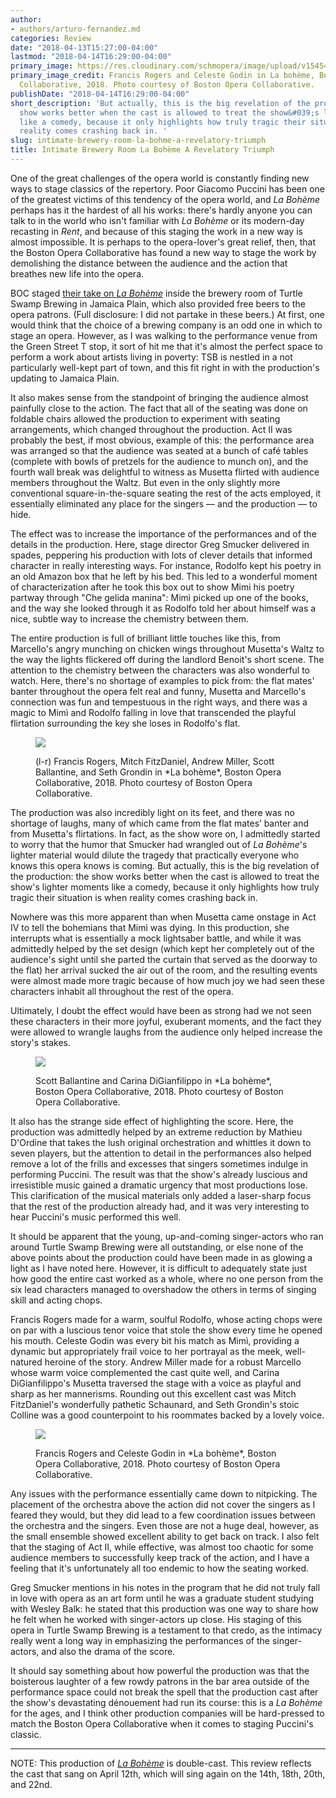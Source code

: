 ```yaml
---
author:
- authors/arturo-fernandez.md
categories: Review
date: "2018-04-13T15:27:00-04:00"
lastmod: "2018-04-14T16:29:00-04:00"
primary_image: https://res.cloudinary.com/schmopera/image/upload/v1545409169/media/webhook-uploads/1523647099530/sq---BosOpColBoheme041018-0168.jpg.jpg
primary_image_credit: Francis Rogers and Celeste Godin in La bohème, Boston Opera
  Collaborative, 2018. Photo courtesy of Boston Opera Collaborative.
publishDate: "2018-04-14T16:29:00-04:00"
short_description: 'But actually, this is the big revelation of the production: the
  show works better when the cast is allowed to treat the show&#039;s lighter moments
  like a comedy, because it only highlights how truly tragic their situation is when
  reality comes crashing back in. '
slug: intimate-brewery-room-la-bohme-a-revelatory-triumph
title: Intimate Brewery Room La Bohème A Revelatory Triumph
---
```


One of the great challenges of the opera world is constantly finding new ways to stage classics of the repertory. Poor Giacomo Puccini has been one of the greatest victims of this tendency of the opera world, and *La Bohème* perhaps has it the hardest of all his works: there's hardly anyone you can talk to in the world who isn't familiar with *La Bohème* or its modern-day recasting in *Rent*, and because of this staging the work in a new way is almost impossible. It is perhaps to the opera-lover's great relief, then, that the Boston Opera Collaborative has found a new way to stage the work by demolishing the distance between the audience and the action that breathes new life into the opera.

BOC staged [their take on *La Bohème*](https://www.bostonoperacollaborative.org/la-boheme) inside the brewery room of Turtle Swamp Brewing in Jamaica Plain, which also provided free beers to the opera patrons. (Full disclosure: I did not partake in these beers.) At first, one would think that the choice of a brewing company is an odd one in which to stage an opera. However, as I was walking to the performance venue from the Green Street T stop, it sort of hit me that it's almost the perfect space to perform a work about artists living in poverty: TSB is nestled in a not particularly well-kept part of town, and this fit right in with the production's updating to Jamaica Plain.

It also makes sense from the standpoint of bringing the audience almost painfully close to the action. The fact that all of the seating was done on foldable chairs allowed the production to experiment with seating arrangements, which changed throughout the production. Act II was probably the best, if most obvious, example of this: the performance area was arranged so that the audience was seated at a bunch of café tables (complete with bowls of pretzels for the audience to munch on), and the fourth wall break was delightful to witness as Musetta flirted with audience members throughout the Waltz. But even in the only slightly more conventional square-in-the-square seating the rest of the acts employed, it essentially eliminated any place for the singers — and the production — to hide.

The effect was to increase the importance of the performances and of the details in the production. Here, stage director Greg Smucker delivered in spades, peppering his production with lots of clever details that informed character in really interesting ways. For instance, Rodolfo kept his poetry in an old Amazon box that he left by his bed. This led to a wonderful moment of characterization after he took this box out to show Mimi his poetry partway through "Che gelida manina": Mimì picked up one of the books, and the way she looked through it as Rodolfo told her about himself was a nice, subtle way to increase the chemistry between them. 

The entire production is full of brilliant little touches like this, from Marcello's angry munching on chicken wings throughout Musetta's Waltz to the way the lights flickered off during the landlord Benoit's short scene. The attention to the chemistry between the characters was also wonderful to watch. Here, there's no shortage of examples to pick from: the flat mates' banter throughout the opera felt real and funny, Musetta and Marcello's connection was fun and tempestuous in the right ways, and there was a magic to Mimì and Rodolfo falling in love that transcended the playful flirtation surrounding the key she loses in Rodolfo's flat.

<figure data-type="image">

![](https://res.cloudinary.com/schmopera/image/upload/v1545409169/media/webhook-uploads/1523647508513/BosOpColBoheme041018-0108.jpg.jpg)
<figcaption>(l-r) Francis Rogers, Mitch FitzDaniel, Andrew Miller, Scott Ballantine, and Seth Grondin in *La bohème*, Boston Opera Collaborative, 2018. Photo courtesy of Boston Opera Collaborative.</figcaption>
</figure>

The production was also incredibly light on its feet, and there was no shortage of laughs, many of which came from the flat mates’ banter and from Musetta's flirtations. In fact, as the show wore on, I admittedly started to worry that the humor that Smucker had wrangled out of *La Bohème*'s lighter material would dilute the tragedy that practically everyone who knows this opera knows is coming. But actually, this is the big revelation of the production: the show works better when the cast is allowed to treat the show's lighter moments like a comedy, because it only highlights how truly tragic their situation is when reality comes crashing back in. 

Nowhere was this more apparent than when Musetta came onstage in Act IV to tell the bohemians that Mimì was dying. In this production, she interrupts what is essentially a mock lightsaber battle, and while it was admittedly helped by the set design (which kept her completely out of the audience's sight until she parted the curtain that served as the doorway to the flat) her arrival sucked the air out of the room, and the resulting events were almost made more tragic because of how much joy we had seen these characters inhabit all throughout the rest of the opera. 

Ultimately, I doubt the effect would have been as strong had we not seen these characters in their more joyful, exuberant moments, and the fact they were allowed to wrangle laughs from the audience only helped increase the story's stakes.

<figure data-type="image">

![](https://res.cloudinary.com/schmopera/image/upload/v1545409169/media/webhook-uploads/1523647500845/BosOpColBoheme041018-0182.jpg.jpg)
<figcaption>Scott Ballantine and Carina DiGianfilippo in *La bohème*, Boston Opera Collaborative, 2018. Photo courtesy of Boston Opera Collaborative.</figcaption>
</figure>

It also has the strange side effect of highlighting the score. Here, the production was admittedly helped by an extreme reduction by Mathieu D'Ordine that takes the lush original orchestration and whittles it down to seven players, but the attention to detail in the performances also helped remove a lot of the frills and excesses that singers sometimes indulge in performing Puccini. The result was that the show's already luscious and irresistible music gained a dramatic urgency that most productions lose. This clarification of the musical materials only added a laser-sharp focus that the rest of the production already had, and it was very interesting to hear Puccini's music performed this well.

It should be apparent that the young, up-and-coming singer-actors who ran around Turtle Swamp Brewing were all outstanding, or else none of the above points about the production could have been made in as glowing a light as I have noted here. However, it is difficult to adequately state just how good the entire cast worked as a whole, where no one person from the six lead characters managed to overshadow the others in terms of singing skill and acting chops. 

Francis Rogers made for a warm, soulful Rodolfo, whose acting chops were on par with a luscious tenor voice that stole the show every time he opened his mouth. Celeste Godin was every bit his match as Mimì, providing a dynamic but appropriately frail voice to her portrayal as the meek, well-natured heroine of the story. Andrew Miller made for a robust Marcello whose warm voice complemented the cast quite well, and Carina DiGianfilippo's Musetta traversed the stage with a voice as playful and sharp as her mannerisms. Rounding out this excellent cast was Mitch FitzDaniel's wonderfully pathetic Schaunard, and Seth Grondin's stoic Colline was a good counterpoint to his roommates backed by a lovely voice.

<figure data-type="image">

![](https://res.cloudinary.com/schmopera/image/upload/v1545409169/media/webhook-uploads/1523647485807/BosOpColBoheme041018-0324.jpg.jpg)
<figcaption>Francis Rogers and Celeste Godin in *La bohème*, Boston Opera Collaborative, 2018. Photo courtesy of Boston Opera Collaborative.</figcaption>
</figure>

Any issues with the performance essentially came down to nitpicking. The placement of the orchestra above the action did not cover the singers as I feared they would, but they did lead to a few coordination issues between the orchestra and the singers. Even those are not a huge deal, however, as the small ensemble showed excellent ability to get back on track. I also felt that the staging of Act II, while effective, was almost too chaotic for some audience members to successfully keep track of the action, and I have a feeling that it's unfortunately all too endemic to how the seating worked.

Greg Smucker mentions in his notes in the program that he did not truly fall in love with opera as an art form until he was a graduate student studying with Wesley Balk: he stated that this production was one way to share how he felt when he worked with singer-actors up close. His staging of this opera in Turtle Swamp Brewing is a testament to that credo, as the intimacy really went a long way in emphasizing the performances of the singer-actors, and also the drama of the score. 

It should say something about how powerful the production was that the boisterous laughter of a few rowdy patrons in the bar area outside of the performance space could not break the spell that the production cast after the show's devastating dénouement had run its course: this is a *La Bohème* for the ages, and I think other production companies will be hard-pressed to match the Boston Opera Collaborative when it comes to staging Puccini's classic.
***
NOTE: This production of [*La Bohème*](https://www.bostonoperacollaborative.org/la-boheme) is double-cast. This review reflects the cast that sang on April 12th, which will sing again on the 14th, 18th, 20th, and 22nd.

